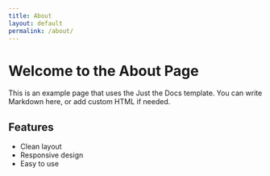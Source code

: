 ```yaml
---
title: About
layout: default
permalink: /about/
---
```


# Welcome to the About Page

This is an example page that uses the Just the Docs template. You can write Markdown here, or add custom HTML if needed.

## Features
- Clean layout
- Responsive design
- Easy to use